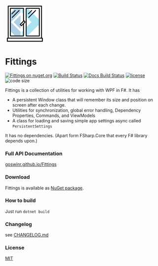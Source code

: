 <!-- in VS Code press Ctrl + Shift + V to see a preview-->
![Logo](https://raw.githubusercontent.com/goswinr/Fittings/main/Docs/img/logo128.png)

# Fittings
[![Fittings on nuget.org](https://img.shields.io/nuget/v/Fittings)](https://www.nuget.org/packages/Fittings/)
[![Build Status](https://github.com/goswinr/Fittings/actions/workflows/build.yml/badge.svg)](https://github.com/goswinr/Fittings/actions/workflows/build.yml)
[![Docs Build Status](https://github.com/goswinr/Fittings/actions/workflows/docs.yml/badge.svg)](https://github.com/goswinr/Fittings/actions/workflows/docs.yml)
[![license](https://img.shields.io/github/license/goswinr/Fittings)](LICENSE.md)
![code size](https://img.shields.io/github/languages/code-size/goswinr/Fittings.svg)


Fittings is a collection of utilities for working with WPF in F#. It has
* A persistent Window class that will remember its size and position on screen after each change.
* Utilities for synchronization, global error handling, Dependency Properties, Commands, and ViewModels
* A class for loading and saving simple app settings async called `PersistentSettings`

It has no dependencies. (Apart form FSharp.Core that every F# library depends upon.)

### Full API Documentation

[goswinr.github.io/Fittings](https://goswinr.github.io/Fittings/reference/Fittings.html)

### Download

Fittings is available as [NuGet package](https://www.nuget.org/packages/Fittings).

### How to build

Just run `dotnet build`

### Changelog
see [CHANGELOG.md](https://github.com/goswinr/Fittings/blob/main/CHANGELOG.md)

### License

[MIT](https://github.com/goswinr/Fittings/blob/main/LICENSE.md)

